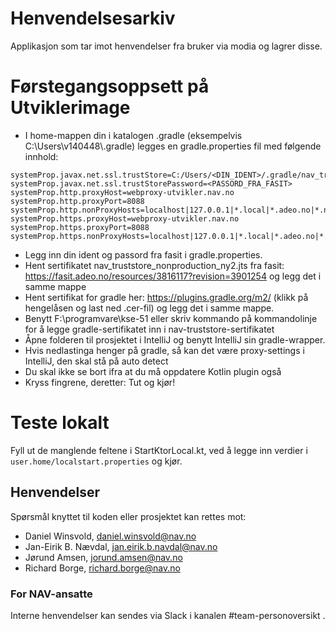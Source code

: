 # Henvendelsesarkiv
Applikasjon som tar imot henvendelser fra bruker via modia og lagrer disse.

# Førstegangsoppsett på Utviklerimage
* I home-mappen din i katalogen .gradle (eksempelvis C:\Users\v140448\\.gradle) legges en gradle.properties fil med følgende innhold:
```
systemProp.javax.net.ssl.trustStore=C:/Users/<DIN_IDENT>/.gradle/nav_truststore_nonproduction_ny2.jts
systemProp.javax.net.ssl.trustStorePassword=<PASSORD_FRA_FASIT>
systemProp.http.proxyHost=webproxy-utvikler.nav.no
systemProp.http.proxyPort=8088
systemProp.http.nonProxyHosts=localhost|127.0.0.1|*.local|*.adeo.no|*.nav.no|*.aetat.no|*.devillo.no|*.oera.no|*devel
systemProp.https.proxyHost=webproxy-utvikler.nav.no
systemProp.https.proxyPort=8088
systemProp.https.nonProxyHosts=localhost|127.0.0.1|*.local|*.adeo.no|*.nav.no|*.aetat.no|*.devillo.no|*.oera.no|*devel
```
* Legg inn din ident og passord fra fasit i gradle.properties.
* Hent sertifikatet nav_truststore_nonproduction_ny2.jts fra fasit: https://fasit.adeo.no/resources/3816117?revision=3901254 og legg det i samme mappe 
* Hent sertifikat for gradle her: https://plugins.gradle.org/m2/ (klikk på hengelåsen og last ned .cer-fil) og legg det i samme mappe.
* Benytt F:\programvare\kse-51 eller skriv kommando på kommandolinje for å legge gradle-sertifikatet inn i nav-truststore-sertifikatet
* Åpne folderen til prosjektet i IntelliJ og benytt IntelliJ sin gradle-wrapper.
* Hvis nedlastinga henger på gradle, så kan det være proxy-settings i IntelliJ, den skal stå på auto detect
* Du skal ikke se bort ifra at du må oppdatere Kotlin plugin også
* Kryss fingrene, deretter: Tut og kjør!

# Teste lokalt
Fyll ut de manglende feltene i StartKtorLocal.kt, ved å legge inn verdier i `user.home/localstart.properties` og kjør.

## Henvendelser

Spørsmål knyttet til koden eller prosjektet kan rettes mot:

* Daniel Winsvold, daniel.winsvold@nav.no
* Jan-Eirik B. Nævdal, jan.eirik.b.navdal@nav.no
* Jørund Amsen, jorund.amsen@nav.no
* Richard Borge, richard.borge@nav.no

### For NAV-ansatte

Interne henvendelser kan sendes via Slack i kanalen #team-personoversikt .

